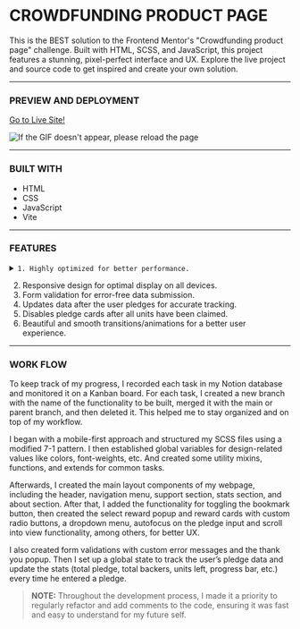 # CROWDFUNDING PRODUCT PAGE

This is the BEST solution to the Frontend Mentor's "Crowdfunding product page" challenge. Built with HTML, SCSS, and JavaScript, this project features a stunning, pixel-perfect interface and UX. Explore the live project and source code to get inspired and create your own solution.

<hr/>

<h3>PREVIEW AND DEPLOYMENT</h3>

[Go to Live Site!](https://crowdfunding-product-page-dtriana18.netlify.app/)

![If the GIF doesn't appear, please reload the page](https://res.cloudinary.com/docbyxdd1/image/upload/r_12/e_loop/v1677384813/projects/Github/crowfunding-product-page/preview.gif)

<hr/>

<h3>BUILT WITH</h3>

- HTML
- CSS
- JavaScript
- Vite

<hr/>

<h3>FEATURES</h3>

<details><summary><code>1. Highly optimized for better performance.</code></summary>
  
  ####
  
  - Bundled and minified HTML, SCSS, and JS files for faster load times
  - Optimized images to reduce file size without sacrificing quality
  - Local fonts used to reduce loading time and improve page speed
  - Preloading of fonts and resources to improve perceived performance and reduce latency
  
  ![If the GIF doesn't appear, please reload the page](https://res.cloudinary.com/docbyxdd1/image/upload/r_12/e_loop/v1677385139/projects/Github/crowfunding-product-page/speed.gif)
  
</details>

2. Responsive design for optimal display on all devices.
3. Form validation for error-free data submission.
4. Updates data after the user pledges for accurate tracking.
5. Disables pledge cards after all units have been claimed.
6. Beautiful and smooth transitions/animations for a better user experience.

<hr/>

<h3>WORK FLOW</h3>

To keep track of my progress, I recorded each task in my Notion database and monitored it on a Kanban board. For each task, I created a new branch with the name of the functionality to be built, merged it with the main or parent branch, and then deleted it. This helped me to stay organized and on top of my workflow.

I began with a mobile-first approach and structured my SCSS files using a modified 7-1 pattern. I then established global variables for design-related values like colors, font-weights, etc. And created some utility mixins, functions, and extends for common tasks.

Afterwards, I created the main layout components of my webpage, including the header, navigation menu, support section, stats section, and about section. After that, I added the functionality for toggling the bookmark button, then created the select reward popup and reward cards with custom radio buttons, a dropdown menu, autofocus on the pledge input and scroll into view functionality, among others, for better UX.

I also created form validations with custom error messages and the thank you popup. Then I set up a global state to track the user’s pledge data and update the stats (total pledge, total backers, units left, progress bar, etc.) every time he entered a pledge.


> **NOTE:** Throughout the development process, I made it a priority to regularly refactor and add comments to the code, ensuring it was fast and easy to understand for my future self.
